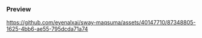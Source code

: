 
### Preview
https://github.com/eyenalxai/sway-maqsuma/assets/40147710/87348805-1625-4bb6-ae55-795dcda71a74

